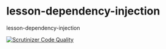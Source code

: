 # lesson-dependency-injection
lesson-dependency-injection

[![Scrutinizer Code Quality](https://scrutinizer-ci.com/g/jeanpasqualini-lesson/lesson-dependency-injection/badges/quality-score.png?b=master)](https://scrutinizer-ci.com/g/jeanpasqualini-lesson/lesson-dependency-injection/?branch=master)

